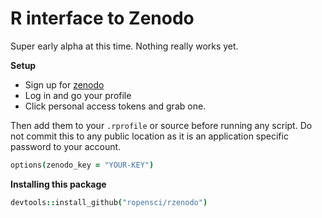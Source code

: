 # R interface to Zenodo

Super early alpha at this time. Nothing really works yet.

__Setup__
* Sign up for [zenodo](https://zenodo.org/youraccount/register)
* Log in and go your profile
* Click personal access tokens and grab one.

Then add them to your `.rprofile` or source before running any script. Do not commit this to any public location as it is an application specific password to your account.

```coffee
options(zenodo_key = "YOUR-KEY")
```


__Installing this package__

```coffee
devtools::install_github("ropensci/rzenodo")
```
